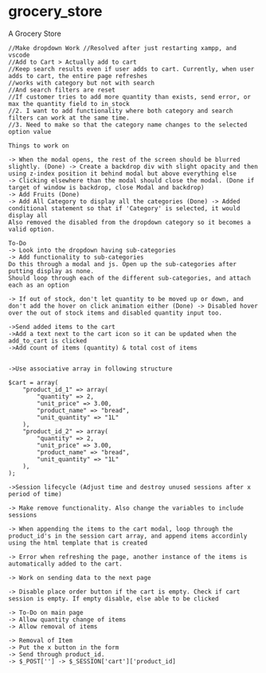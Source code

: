 # grocery_store
A Grocery Store

    //Make dropdown Work //Resolved after just restarting xampp, and vscode
    //Add to Cart > Actually add to cart
    //Keep search results even if user adds to cart. Currently, when user adds to cart, the entire page refreshes
    //works with category but not with search
    //And search filters are reset
    //If customer tries to add more quantity than exists, send error, or max the quantity field to in_stock
    //2. I want to add functionality where both category and search filters can work at the same time.
    //3. Need to make so that the category name changes to the selected option value

    Things to work on

    -> When the modal opens, the rest of the screen should be blurred slightly. (Done) -> Create a backdrop div with slight opacity and then using z-index position it behind modal but above everything else
    -> Clicking elsewhere than the modal should close the modal. (Done if target of window is backdrop, close Modal and backdrop)
    -> Add Fruits (Done)
    -> Add All Category to display all the categories (Done) -> Added conditional statement so that if 'Category' is selected, it would display all
    Also removed the disabled from the dropdown category so it becomes a valid option.

    To-Do
    -> Look into the dropdown having sub-categories
    -> Add functionality to sub-categories
    Do this through a modal and js. Open up the sub-categories after putting display as none.
    Should loop through each of the different sub-categories, and attach each as an option

    -> If out of stock, don't let quantity to be moved up or down, and don't add the hover on click animation either (Done) -> Disabled hover over the out of stock items and disabled quantity input too.

    ->Send added items to the cart
    ->Add a text next to the cart icon so it can be updated when the add_to_cart is clicked
    ->Add count of items (quantity) & total cost of items 


    ->Use associative array in following structure

    $cart = array(
        "product_id_1" => array(
            "quantity" => 2,
            "unit_price" => 3.00,
            "product_name" => "bread",
            "unit_quantity" => "1L"
        ),
        "product_id_2" => array(
            "quantity" => 2,
            "unit_price" => 3.00,
            "product_name" => "bread",
            "unit_quantity" => "1L"
        ),
    );

    ->Session lifecycle (Adjust time and destroy unused sessions after x period of time)

    -> Make remove functionality. Also change the variables to include sessions

    -> When appending the items to the cart modal, loop through the product_id's in the session cart array, and append items accordinly using the html template that is created

    -> Error when refreshing the page, another instance of the items is automatically added to the cart.

    -> Work on sending data to the next page

    -> Disable place order button if the cart is empty. Check if cart session is empty. If empty disable, else able to be clicked

    -> To-Do on main page
    -> Allow quantity change of items
    -> Allow removal of items

    -> Removal of Item
    -> Put the x button in the form
    -> Send through product_id.
    -> $_POST[''] -> $_SESSION['cart']['product_id]